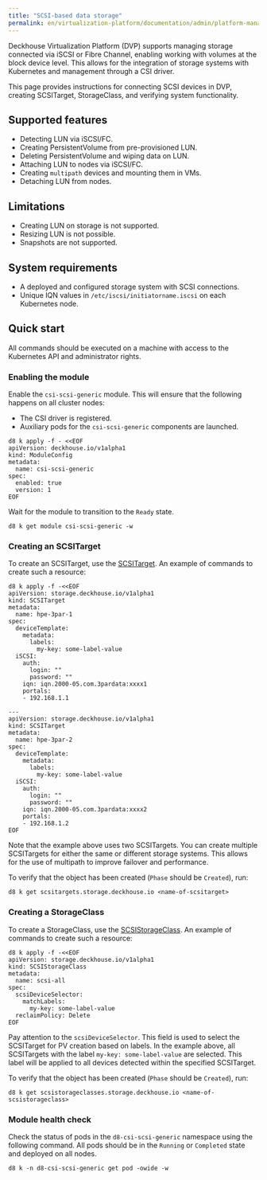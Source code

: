 ```yaml
---
title: "SCSI-based data storage"
permalink: en/virtualization-platform/documentation/admin/platform-management/storage/external/scsi.html
---
```


Deckhouse Virtualization Platform (DVP) supports managing storage connected via iSCSI or Fibre Channel, enabling working with volumes at the block device level. This allows for the integration of storage systems with Kubernetes and management through a CSI driver.

This page provides instructions for connecting SCSI devices in DVP, creating SCSITarget, StorageClass, and verifying system functionality.

## Supported features

- Detecting LUN via iSCSI/FC.
- Creating PersistentVolume from pre-provisioned LUN.
- Deleting PersistentVolume and wiping data on LUN.
- Attaching LUN to nodes via iSCSI/FC.
- Creating `multipath` devices and mounting them in VMs.
- Detaching LUN from nodes.

## Limitations

- Creating LUN on storage is not supported.
- Resizing LUN is not possible.
- Snapshots are not supported.

## System requirements

- A deployed and configured storage system with SCSI connections.
- Unique IQN values in `/etc/iscsi/initiatorname.iscsi` on each Kubernetes node.

## Quick start

All commands should be executed on a machine with access to the Kubernetes API and administrator rights.

### Enabling the module

Enable the `csi-scsi-generic` module. This will ensure that the following happens on all cluster nodes:

- The CSI driver is registered.
- Auxiliary pods for the `csi-scsi-generic` components are launched.

```shell
d8 k apply -f - <<EOF
apiVersion: deckhouse.io/v1alpha1
kind: ModuleConfig
metadata:
  name: csi-scsi-generic
spec:
  enabled: true
  version: 1
EOF
```

Wait for the module to transition to the `Ready` state.

```shell
d8 k get module csi-scsi-generic -w
```

### Creating an SCSITarget

To create an SCSITarget, use the [SCSITarget](/products/kubernetes-platform/modules/csi-scsi-generic/stable/cr.html#scsitarget). An example of commands to create such a resource:

```shell
d8 k apply -f -<<EOF
apiVersion: storage.deckhouse.io/v1alpha1
kind: SCSITarget
metadata:
  name: hpe-3par-1
spec:
  deviceTemplate:
    metadata:
      labels:
        my-key: some-label-value
  iSCSI:
    auth:
      login: ""
      password: ""
    iqn: iqn.2000-05.com.3pardata:xxxx1
    portals:
    - 192.168.1.1

---
apiVersion: storage.deckhouse.io/v1alpha1
kind: SCSITarget
metadata:
  name: hpe-3par-2
spec:
  deviceTemplate:
    metadata:
      labels:
        my-key: some-label-value
  iSCSI:
    auth:
      login: ""
      password: ""
    iqn: iqn.2000-05.com.3pardata:xxxx2
    portals:
    - 192.168.1.2
EOF

```

Note that the example above uses two SCSITargets. You can create multiple SCSITargets for either the same or different storage systems. This allows for the use of multipath to improve failover and performance.

To verify that the object has been created (`Phase` should be `Created`), run:

```shell
d8 k get scsitargets.storage.deckhouse.io <name-of-scsitarget>
```

### Creating a StorageClass

To create a StorageClass, use the [SCSIStorageClass](/products/kubernetes-platform/modules/csi-scsi-generic/stable/cr.html#scsistorageclass). An example of commands to create such a resource:

```shell
d8 k apply -f -<<EOF
apiVersion: storage.deckhouse.io/v1alpha1
kind: SCSIStorageClass
metadata:
  name: scsi-all
spec:
  scsiDeviceSelector:
    matchLabels:
      my-key: some-label-value
  reclaimPolicy: Delete
EOF
```

Pay attention to the `scsiDeviceSelector`. This field is used to select the SCSITarget for PV creation based on labels. In the example above, all SCSITargets with the label `my-key: some-label-value` are selected. This label will be applied to all devices detected within the specified SCSITarget.

To verify that the object has been created (`Phase` should be `Created`), run:

```shell
d8 k get scsistorageclasses.storage.deckhouse.io <name-of-scsistorageclass>
```

### Module health check

Check the status of pods in the `d8-csi-scsi-generic` namespace using the following command. All pods should be in the `Running` or `Completed` state and deployed on all nodes.

```shell
d8 k -n d8-csi-scsi-generic get pod -owide -w
```
